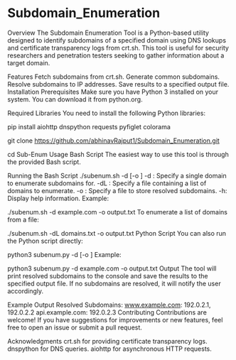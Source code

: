 # Subdomain_Enumeration
Overview
The Subdomain Enumeration Tool is a Python-based utility designed to identify subdomains of a specified domain using DNS lookups and certificate transparency logs from crt.sh. This tool is useful for security researchers and penetration testers seeking to gather information about a target domain.

Features
Fetch subdomains from crt.sh.
Generate common subdomains.
Resolve subdomains to IP addresses.
Save results to a specified output file.
Installation
Prerequisites
Make sure you have Python 3 installed on your system. You can download it from python.org.

Required Libraries
You need to install the following Python libraries:

pip install aiohttp dnspython requests pyfiglet colorama

git clone https://github.com/abhinavRajput1/Subdomain_Enumeration.git

cd Sub-Enum
Usage
Bash Script
The easiest way to use this tool is through the provided Bash script.

Running the Bash Script
./subenum.sh -d <domain> [-o <output-file>]
-d <domain>: Specify a single domain to enumerate subdomains for.
-dL <domain-list>: Specify a file containing a list of domains to enumerate.
-o <output-file>: Specify a file to store resolved subdomains.
-h: Display help information.
Example:

./subenum.sh -d example.com -o output.txt
To enumerate a list of domains from a file:

./subenum.sh -dL domains.txt -o output.txt
Python Script
You can also run the Python script directly:

python3 subenum.py -d <domain> [-o <output-file>]
Example:

python3 subenum.py -d example.com -o output.txt
Output
The tool will print resolved subdomains to the console and save the results to the specified output file. If no subdomains are resolved, it will notify the user accordingly.

Example Output
Resolved Subdomains:
www.example.com: 192.0.2.1, 192.0.2.2
api.example.com: 192.0.2.3
Contributing
Contributions are welcome! If you have suggestions for improvements or new features, feel free to open an issue or submit a pull request.

Acknowledgments
crt.sh for providing certificate transparency logs.
dnspython for DNS queries.
aiohttp for asynchronous HTTP requests.

